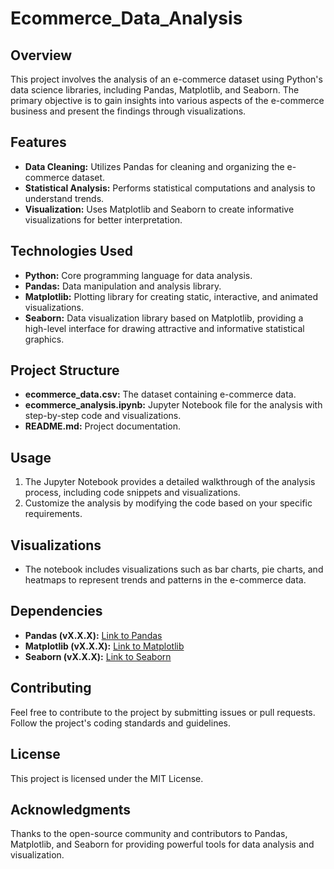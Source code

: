 # Ecommerce_Data_Analysis

## Overview

This project involves the analysis of an e-commerce dataset using Python's data science libraries, including Pandas, Matplotlib, and Seaborn. The primary objective is to gain insights into various aspects of the e-commerce business and present the findings through visualizations.

## Features

- **Data Cleaning:** Utilizes Pandas for cleaning and organizing the e-commerce dataset.
- **Statistical Analysis:** Performs statistical computations and analysis to understand trends.
- **Visualization:** Uses Matplotlib and Seaborn to create informative visualizations for better interpretation.

## Technologies Used

- **Python:** Core programming language for data analysis.
- **Pandas:** Data manipulation and analysis library.
- **Matplotlib:** Plotting library for creating static, interactive, and animated visualizations.
- **Seaborn:** Data visualization library based on Matplotlib, providing a high-level interface for drawing attractive and informative statistical graphics.

## Project Structure

- **ecommerce_data.csv:** The dataset containing e-commerce data.
- **ecommerce_analysis.ipynb:** Jupyter Notebook file for the analysis with step-by-step code and visualizations.
- **README.md:** Project documentation.

## Usage

1. The Jupyter Notebook provides a detailed walkthrough of the analysis process, including code snippets and visualizations.
2. Customize the analysis by modifying the code based on your specific requirements.

## Visualizations

- The notebook includes visualizations such as bar charts, pie charts, and heatmaps to represent trends and patterns in the e-commerce data.

## Dependencies

- **Pandas (vX.X.X):** [Link to Pandas](https://pandas.pydata.org/)
- **Matplotlib (vX.X.X):** [Link to Matplotlib](https://matplotlib.org/)
- **Seaborn (vX.X.X):** [Link to Seaborn](https://seaborn.pydata.org/)

## Contributing

Feel free to contribute to the project by submitting issues or pull requests. Follow the project's coding standards and guidelines.

## License

This project is licensed under the MIT License.

## Acknowledgments

Thanks to the open-source community and contributors to Pandas, Matplotlib, and Seaborn for providing powerful tools for data analysis and visualization.





